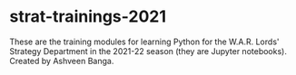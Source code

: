 # strat-trainings-2021

These are the training modules for learning Python for the W.A.R. Lords' Strategy Department in the 2021-22 season (they are Jupyter notebooks). Created by Ashveen Banga.
